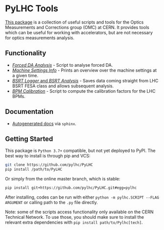 # PyLHC Tools

[This package][repo] is a collection of useful scripts and tools for the Optics Measurements and Corrections group (OMC) at CERN.
It provides tools which can be useful for working with accelerators, but are not necessary for optics measurements analysis.

## Functionality

- [*Forced DA Analysis*](forced_da.md) - Script to analyse forced DA.
- [*Machine Settings Info*](machine_settings_info.md) - Prints an overview over the machine settings at a given time.
- [*BSRT Logger* and *BSRT Analysis*](bsrt.md) - Saves data coming straight from LHC BSRT FESA class and allows subsequent analysis.
- [*BPM Calibration*](bpm_calibration.md) - Script to compute the calibration factors for the LHC BPMs.

## Documentation

- [Autogenerated docs][documentation] via ``sphinx``.

## Getting Started

This  package is `Python 3.7+` compatible, but not yet deployed to PyPI.
The best way to install is through pip and VCS:

```bash
git clone https://github.com/pylhc/PyLHC
pip install /path/to/PyLHC
```

Or simply from the online master branch, which is stable:

```bash
pip install git+https://github.com/pylhc/PyLHC.git#egg=pylhc
```

After installing, codes can be run with either `python -m pylhc.SCRIPT --FLAG ARGUMENT` or calling path to the `.py` file directly.

Note: some of the scripts access functionality only available on the CERN Technical Network.
To use those, you should make sure to install the relevant extra dependencies with `pip install path/to/Pylhc[tech]`.

[repo]: https://github.com/pylhc/PyLHC
[documentation]: https://pylhc.github.io/PyLHC/
